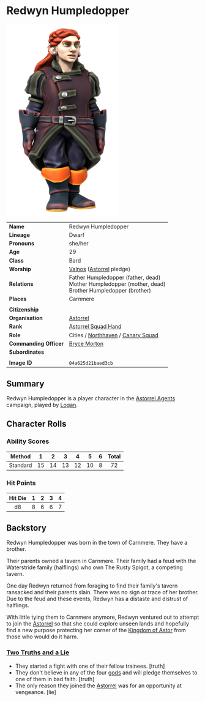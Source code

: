# Redwyn Humpledopper

<img src="https://raw.githubusercontent.com/jesskelsall/astarus-images/main/people/portraits/04a625d21baed3cb.png" height="500" />

|||
| --- | --- |
| **Name** | Redwyn Humpledopper | character.3
| **Lineage** | Dwarf |
| **Pronouns** | she/her |
| **Age** | 29 |
| **Class** | Bard |
| **Worship** | [Valnos](../gods/deities/valnos.md) ([Astorrel](../organisations/astorrel/astorrel.md) pledge) |
| **Relations** | Father Humpledopper (father, dead)<br>Mother Humpledopper (mother, dead)<br>Brother Humpledopper (brother) |
| **Places** | Carnmere |
|||
| **Citizenship** | |
| **Organisation** | [Astorrel](../organisations/astorrel/astorrel.md) |
| **Rank** | [Astorrel Squad Hand](../organisations/astorrel/ranks/astorrel-squad-hand.md) |
| **Role** | Cities / [Northhaven](../places/cities/northhaven.md) / [Canary Squad](../organisations/astorrel/squads/canary-squad.md) |
| **Commanding Officer** | [Bryce Morton](bryce-morton.md) |
| **Subordinates** | |
|||
| **Image ID** | `04a625d21baed3cb` |

## Summary

Redwyn Humpledopper is a player character in the [Astorrel Agents](../campaigns/astorrel-agents.md) campaign, played by [Logan](../players/logan.md).

## Character Rolls

### Ability Scores

| Method | 1 | 2 | 3 | 4 | 5 | 6 | Total |
| --- |:---:|:---:|:---:|:---:|:---:|:---:|:---:|
| Standard | 15 | 14 | 13 | 12 | 10 | 8 | 72 |

### Hit Points

| Hit Die | 1 | 2 | 3 | 4 |
|:---:|:---:|:---:|:---:|:---:|
| d8 | 8 | 6 | 6 | 7 |

## Backstory

Redwyn Humpledopper was born in the town of Carnmere. They have a brother.

Their parents owned a tavern in Carnmere. Their family had a feud with the Waterstride family (halflings) who own The Rusty Spigot, a competing tavern.

One day Redwyn returned from foraging to find their family's tavern ransacked and their parents slain. There was no sign or trace of her brother. Due to the feud and these events, Redwyn has a distaste and distrust of halflings.

With little tying them to Carnmere anymore, Redwyn ventured out to attempt to join the [Astorrel](../organisations/astorrel/astorrel.md) so that she could explore unseen lands and hopefully find a new purpose protecting her corner of the [Kingdom of Astor](../civilisations/kingdom-of-astor/kingdom-of-astor.md) from those who would do it harm.

### [Two Truths and a Lie](../mechanics/roleplay/two-truths-and-a-lie.md)

- They started a fight with one of their fellow trainees. [truth]
- They don't believe in any of the four [gods](../gods/gods.md) and will pledge themselves to one of them in bad faith. [truth]
- The only reason they joined the [Astorrel](../organisations/astorrel/astorrel.md) was for an opportunity at vengeance. [lie]
